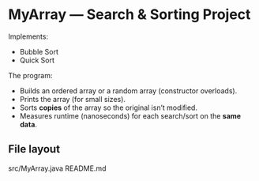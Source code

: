 # MyArray — Search & Sorting Project

Implements:
- Bubble Sort
- Quick Sort

The program:
- Builds an ordered array or a random array (constructor overloads).
- Prints the array (for small sizes).
- Sorts **copies** of the array so the original isn’t modified.
- Measures runtime (nanoseconds) for each search/sort on the **same data**.

## File layout
src/MyArray.java
README.md

